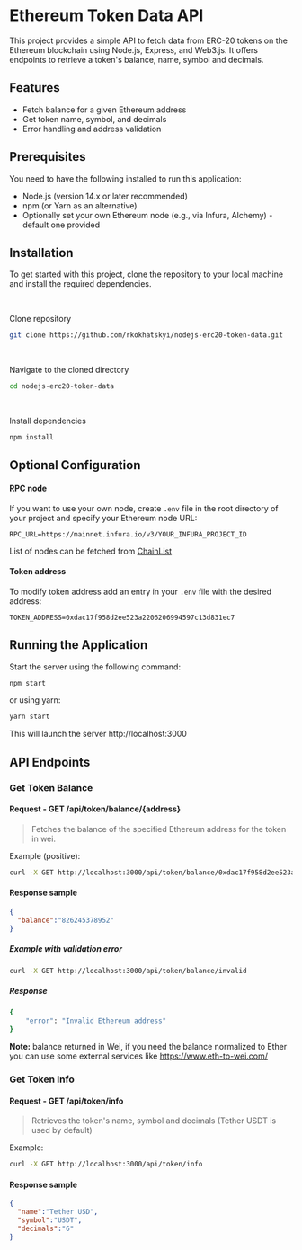 # Ethereum Token Data API

This project provides a simple API to fetch data from ERC-20 tokens on the Ethereum blockchain using Node.js, Express, and Web3.js. It offers endpoints to retrieve a token's balance, name, symbol and decimals.

## Features

- Fetch balance for a given Ethereum address
- Get token name, symbol, and decimals
- Error handling and address validation

## Prerequisites

You need to have the following installed to run this application:
- Node.js (version 14.x or later recommended)
- npm (or Yarn as an alternative)
- Optionally set your own Ethereum node (e.g., via Infura, Alchemy) - default one provided


## Installation

To get started with this project, clone the repository to your local machine and install the required dependencies.

<br>

Clone repository
```bash
git clone https://github.com/rkokhatskyi/nodejs-erc20-token-data.git
```
<br>

Navigate to the cloned directory
```bash
cd nodejs-erc20-token-data
```

<br>

Install dependencies
```bash
npm install
```

## Optional Configuration

#### RPC node

If you want to use your own node, create `.env` file in the root directory of your project and specify your Ethereum node URL:

```
RPC_URL=https://mainnet.infura.io/v3/YOUR_INFURA_PROJECT_ID
```

List of nodes can be fetched from [ChainList](https://chainlist.org/?search=Ethereum+Mainnet)

#### Token address

To modify token address add an entry in your `.env` file with the desired address: 

```
TOKEN_ADDRESS=0xdac17f958d2ee523a2206206994597c13d831ec7
```

## Running the Application

Start the server using the following command:

```bash
npm start
```

or using yarn: 

```bash
yarn start
```

This will launch the server http://localhost:3000


## API Endpoints

### Get Token Balance

#### Request - GET /api/token/balance/{address} 

> Fetches the balance of the specified Ethereum address for the token in wei.

Example (positive):

```bash
curl -X GET http://localhost:3000/api/token/balance/0xdac17f958d2ee523a2206206994597c13d831ec7
```

#### Response sample

```json
{
  "balance":"826245378952"
}
```

##### Example with validation error 

```bash
curl -X GET http://localhost:3000/api/token/balance/invalid
```

##### Response

```bash
{
    "error": "Invalid Ethereum address"
}
```


**Note:** balance returned in Wei, if you need the balance normalized to Ether you can use some external services like https://www.eth-to-wei.com/ 



### Get Token Info
#### Request - GET /api/token/info

> Retrieves the token's name, symbol and decimals (Tether USDT is used by default)

Example:

```bash
curl -X GET http://localhost:3000/api/token/info
```

#### Response sample

```json
{
  "name":"Tether USD",
  "symbol":"USDT",
  "decimals":"6"
}
```